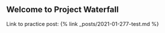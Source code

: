 ---
---

## Welcome to Project Waterfall

Link to practice post: {% link _posts/2021-01-277-test.md %}
